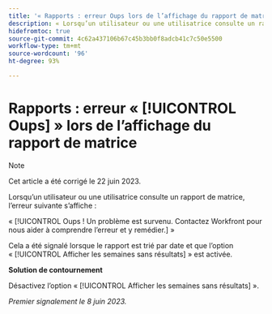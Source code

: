 ```yaml
---
title: '« Rapports : erreur Oups lors de l’affichage du rapport de matrice »'
description: « Lorsqu’un utilisateur ou une utilisatrice consulte un rapport de matrice, l’erreur Oups s’affiche. »
hidefromtoc: true
source-git-commit: 4c62a437106b67c45b3bb0f8adcb41c7c50e5500
workflow-type: tm+mt
source-wordcount: '96'
ht-degree: 93%

---
```



# Rapports : erreur « [!UICONTROL Oups] » lors de l’affichage du rapport de matrice

>[!NOTE]
>
> Cet article a été corrigé le 22 juin 2023.

Lorsqu’un utilisateur ou une utilisatrice consulte un rapport de matrice, l’erreur suivante s’affiche :

« [!UICONTROL Oups ! Un problème est survenu. Contactez Workfront pour nous aider à comprendre l’erreur et y remédier.] »

Cela a été signalé lorsque le rapport est trié par date et que l’option « [!UICONTROL Afficher les semaines sans résultats] » est activée.

**Solution de contournement**

Désactivez l’option « [!UICONTROL Afficher les semaines sans résultats] ».

_Premier signalement le 8 juin 2023._

